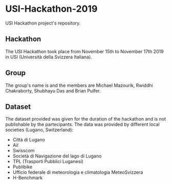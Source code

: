 # USI-Hackathon-2019

USI Hackathon project's repository.


## Hackathon
The USI Hackathon took place from November 15th to November 17th 2019 in USI (Università della Svizzera Italiana).

## Group
The group's name is  and the members are Michael Mazourik, Rwiddhi Chakraborty, Shubhayu Das and Brian Pulfer.

## Dataset
The dataset provided was given for the duration of the hackathon and is not publishable by the partecipants.
The data was provided by different local societies (Lugano, Switzerland):

  - Città di Lugano
  - Ail
  - Swisscom
  - Società di Navigazione del lago di Lugano
  - TPL (Trasporti Pubblici Luganesi)
  - Publibike
  - Ufficio federale di meteorologia e climatologia MeteoSvizzera
  - H-Benchmark
  
 
